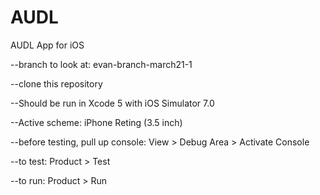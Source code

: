 AUDL
====

AUDL App for iOS

--branch to look at: evan-branch-march21-1

--clone this repository

--Should be run in Xcode 5 with iOS Simulator 7.0

--Active scheme: iPhone Reting (3.5 inch)

--before testing, pull up console: View > Debug Area > Activate Console

--to test: Product > Test

--to run: Product > Run
